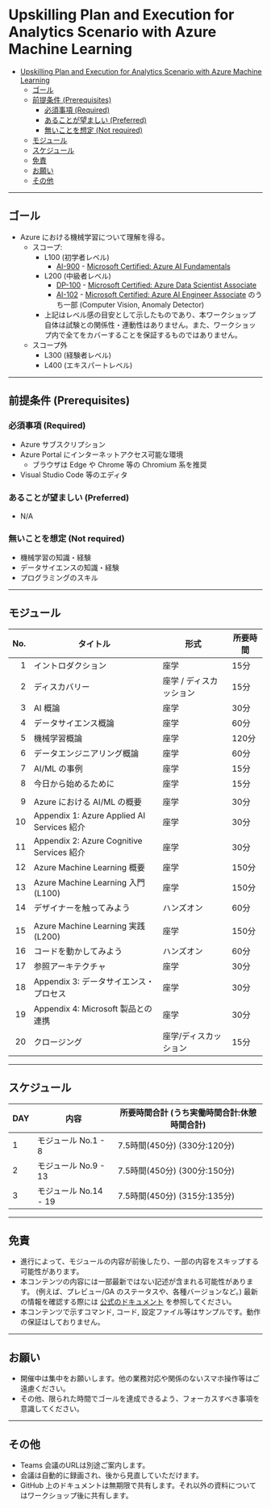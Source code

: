 # Upskilling Plan and Execution for Analytics Scenario with Azure Machine Learning

- [Upskilling Plan and Execution for Analytics Scenario with Azure Machine Learning](#upskilling-plan-and-execution-for-analytics-scenario-with-azure-machine-learning)
  - [ゴール](#ゴール)
  - [前提条件 (Prerequisites)](#前提条件-prerequisites)
    - [必須事項 (Required)](#必須事項-required)
    - [あることが望ましい (Preferred)](#あることが望ましい-preferred)
    - [無いことを想定 (Not required)](#無いことを想定-not-required)
  - [モジュール](#モジュール)
  - [スケジュール](#スケジュール)
  - [免責](#免責)
  - [お願い](#お願い)
  - [その他](#その他)


---

## ゴール

* Azure における機械学習について理解を得る。
    - スコープ:
        - L100 (初学者レベル)
            - [AI-900](https://learn.microsoft.com/ja-jp/certifications/exams/ai-900) - [Microsoft Certified: Azure AI Fundamentals](https://learn.microsoft.com/ja-jp/certifications/azure-ai-fundamentals/)
        - L200 (中級者レベル)
            - [DP-100](https://learn.microsoft.com/ja-jp/certifications/exams/dp-100) - [Microsoft Certified: Azure Data Scientist Associate](https://learn.microsoft.com/ja-jp/certifications/azure-data-scientist/)
            - [AI-102](https://learn.microsoft.com/ja-jp/certifications/exams/ai-102) - [Microsoft Certified: Azure AI Engineer Associate](https://learn.microsoft.com/ja-jp/certifications/azure-ai-engineer/) のうち一部 (Computer Vision, Anomaly Detector)
        - 上記はレベル感の目安として示したものであり、本ワークショップ自体は試験との関係性・連動性はありません。また、ワークショップ内で全てをカバーすることを保証するものではありません。
    - スコープ外
        - L300 (経験者レベル)
        - L400 (エキスパートレベル)


---


## 前提条件 (Prerequisites)

### 必須事項 (Required)

* Azure サブスクリプション
* Azure Portal にインターネットアクセス可能な環境
    - ブラウザは Edge や Chrome 等の Chromium 系を推奨
* Visual Studio Code 等のエディタ

### あることが望ましい (Preferred)

* N/A

### 無いことを想定 (Not required)

* 機械学習の知識・経験
* データサイエンスの知識・経験
* プログラミングのスキル


---


## モジュール

| No.  | タイトル | 形式 | 所要時間 |
| ----:| ---- | ---- | ---- |
| 1 | イントロダクション | 座学 | 15分 |
| 2 | ディスカバリー | 座学 / ディスカッション | 15分 |
| 3 | AI 概論 | 座学 | 30分 |
| 4 | データサイエンス概論 | 座学 | 60分 |
| 5 | 機械学習概論 | 座学 | 120分 |
| 6 | データエンジニアリング概論 | 座学 | 60分 |
| 7 | AI/ML の事例 | 座学 | 15分 |
| 8 | 今日から始めるために | 座学 | 15分 |
|||||
| 9 | Azure における AI/ML の概要 | 座学 | 30分 |
| 10 | Appendix 1: Azure Applied AI Services 紹介 | 座学 | 30分 |
| 11 | Appendix 2: Azure Cognitive Services 紹介 | 座学 | 30分 |
| 12 | Azure Machine Learning 概要 | 座学 | 150分 |
| 13 | Azure Machine Learning 入門 (L100) | 座学 | 150分 |
| 14 | デザイナーを触ってみよう | ハンズオン | 60分 |
|||||
| 15 | Azure Machine Learning 実践 (L200) | 座学 | 150分 |
| 16 | コードを動かしてみよう | ハンズオン | 60分 |
| 17 | 参照アーキテクチャ | 座学 | 30分 |
| 18 | Appendix 3: データサイエンス・プロセス | 座学 | 30分 |
| 19 | Appendix 4: Microsoft 製品との連携 | 座学 | 30分 |
| 20 | クロージング | 座学/ディスカッション | 15分 |


---


## スケジュール

| DAY  | 内容 | 所要時間合計 (うち実働時間合計:休憩時間合計) |
| ---- | ---- | ---- |
| 1 | モジュール No.1 - 8 | 7.5時間(450分) (330分:120分) |
| 2 | モジュール No.9 - 13 | 7.5時間(450分) (300分:150分) |
| 3 | モジュール No.14 - 19 | 7.5時間(450分) (315分:135分) |


---


## 免責

* 進行によって、モジュールの内容が前後したり、一部の内容をスキップする可能性があります。
* 本コンテンツの内容には一部最新ではない記述が含まれる可能性があります。 (例えば、プレビュー/GA のステータスや、各種バージョンなど。) 最新の情報を確認する際には [公式のドキュメント](https://learn.microsoft.com/ja-jp/docs/) を参照してください。
* 本コンテンツで示すコマンド, コード, 設定ファイル等はサンプルです。動作の保証はしておりません。


---


## お願い

* 開催中は集中をお願いします。他の業務対応や関係のないスマホ操作等はご遠慮ください。
* その他、限られた時間でゴールを達成できるよう、フォーカスすべき事項を意識してください。


---


## その他

* Teams 会議のURLは別途ご案内します。
* 会議は自動的に録画され、後から見直していただけます。
* GitHub 上のドキュメントは無期限で共有します。それ以外の資料についてはワークショップ後に共有します。
